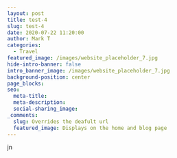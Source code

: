 ```yaml
---
layout: post
title: test-4
slug: test-4
date: 2020-07-22 11:20:00
author: Mark T
categories:
  - Travel
featured_image: /images/website_placeholder_7.jpg
hide-intro-banner: false
intro_banner_image: /images/website_placeholder_7.jpg
background-position: center
page_blocks:
seo:
  meta-title:
  meta-description:
  social-sharing_image:
_comments:
  slug: Overrides the deafult url
  featured_image: Displays on the home and blog page
---
```


jn